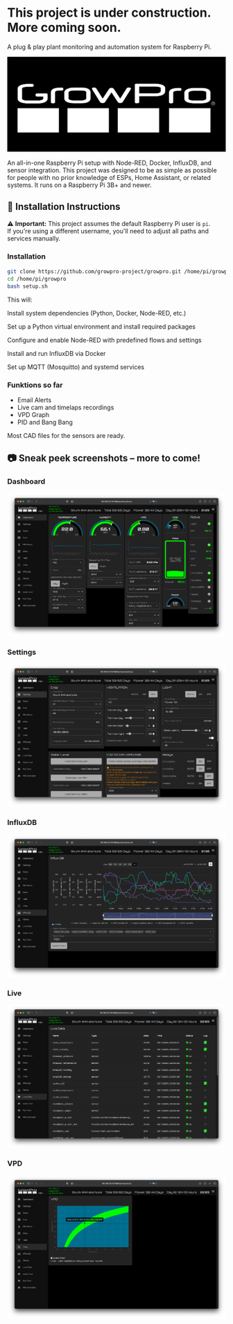# This project is under construction. More coming soon.
A plug & play plant monitoring and automation system for Raspberry Pi.


![Logo](https://raw.githubusercontent.com/growpro-project/growpro-assets/main/images/logo/logo.svg)




An all-in-one Raspberry Pi setup with Node-RED, Docker, InfluxDB, and sensor integration.
This project was designed to be as simple as possible for people with no prior knowledge of ESPs, Home Assistant, or related systems.
It runs on a Raspberry Pi 3B+ and newer.

## 🚀 Installation Instructions

⚠️ **Important:** This project assumes the default Raspberry Pi user is `pi`.  
If you're using a different username, you'll need to adjust all paths and services manually.

### Installation

```bash
git clone https://github.com/growpro-project/growpro.git /home/pi/growpro
cd /home/pi/growpro
bash setup.sh
```


This will:

Install system dependencies (Python, Docker, Node-RED, etc.)

Set up a Python virtual environment and install required packages

Configure and enable Node-RED with predefined flows and settings

Install and run InfluxDB via Docker

Set up MQTT (Mosquitto) and systemd services

### Funktions so far

- Email Alerts
- Live cam and timelaps recordings
- VPD Graph
- PID and Bang Bang

Most CAD files for the sensors are ready.

## 📷 Sneak peek screenshots – more to come!
### Dashboard
![Logo](https://raw.githubusercontent.com/growpro-project/growpro-assets/main/images/screenshots/dashboard.png)

### Settings
![Logo](https://raw.githubusercontent.com/growpro-project/growpro-assets/main/images/screenshots/settings.png)

### InfluxDB
![Logo](https://raw.githubusercontent.com/growpro-project/growpro-assets/main/images/screenshots/influx.png)

### Live
![Logo](https://raw.githubusercontent.com/growpro-project/growpro-assets/main/images/screenshots/live.png)

### VPD
![Logo](https://raw.githubusercontent.com/growpro-project/growpro-assets/main/images/screenshots/vpd.png)
